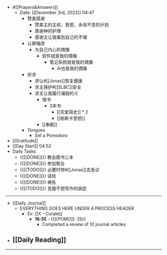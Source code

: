 - #[[Prayers&Answers]]
    - Date: [[December 3rd, 2023]] 04:47
        - 赞美感谢
            - 赞美主的主权，救恩，永恒不变的计划
            - 感谢神的护理
            - 感谢主让我看到自己的不堪
        - 认罪悔改
            - 为自己内心的偶像
                - 软件就是我的偶像
                    - 笔记系统就是我的偶像
                        - Ai也是我的偶像
        - 祈求
            - 求让#[[Jonas]]恢复健康
            - 求主保护#[[SLBC]]安全
            - 求主让我履行诸般的义
                - 借书
                    - 3本书
                        - [[天堂简史]] * 2
                        - [[帕斯卡思想]]
                - [[奉献]]
        - Tongues
            - Set a Pomodoro
- [[Gratitude]]
- [[Day Start]] 04:52
- Daily Tasks
    - {{[[DONE]]}} 教会图书三本
    - {{[[DONE]]}} 参加聚会
    - {{[[TODO]]}} 必要时带#[[Jonas]]去急诊
    - {{[[DONE]]}} 读经
    - {{[[DONE]]}} 祷告
    - {{[[TODO]]}} 克服不想写作的病症
- ---
- [[Daily Journal]] 
    - EVERYTHING GOES HERE UNDER A PROCESS HEADER
        - Ex: [[X - Curate]]
            - **16:35** - {{[[POMO]]: 25}}
                -  Completed a review of 10 journal articles
- [[Daily Reading]]
    - 
- ---
